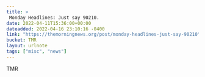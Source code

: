 ```yaml
---
title: > 
 Monday Headlines: Just say 90210.
date: 2022-04-11T15:36:00+00:00
dateadded: 2022-04-16 23:10:16 -0400
link: "https://themorningnews.org/post/monday-headlines-just-say-90210"
bucket: TMR
layout: urlnote
tags: ["misc", "news"]
--- 
```


 
  
    
    
    


 <!-- end excerpt --> 
<div class='bucket'><a class='internal-link' src='_notes/buckets/TMR'>TMR</a></div> 
